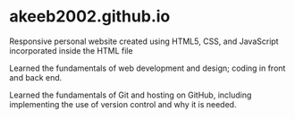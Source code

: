 # akeeb2002.github.io

Responsive personal website created using HTML5, CSS, and JavaScript incorporated inside the HTML file

Learned the fundamentals of web development and design; coding in front and back end.

Learned the fundamentals of Git and hosting on GitHub, including implementing the use of version control and why it is needed.
